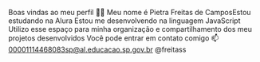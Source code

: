 Boas vindas ao meu perfil 💙💙
Meu nome é Pietra Freitas de CamposEstou estudando na Alura
Estou me desenvolvendo na linguagem JavaScript
Utilizo esse espaço para minha organização e compartilhamento dos meu projetos desenvolvidos
Você pode entrar em contato comigo 📫
00001114468083sp@al.educacao.sp.gov.br
@freitass
